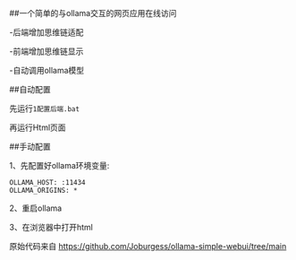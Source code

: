 ##一个简单的与ollama交互的网页应用在线访问


-后端增加思维链适配

-前端增加思维链显示

-自动调用ollama模型

##自动配置

先运行`1配置后端.bat`

再运行Html页面



##手动配置

1、先配置好ollama环境变量:

```
OLLAMA_HOST: :11434
OLLAMA_ORIGINS: *
```

2、重启ollama

3、在浏览器中打开html


原始代码来自
https://github.com/Joburgess/ollama-simple-webui/tree/main
